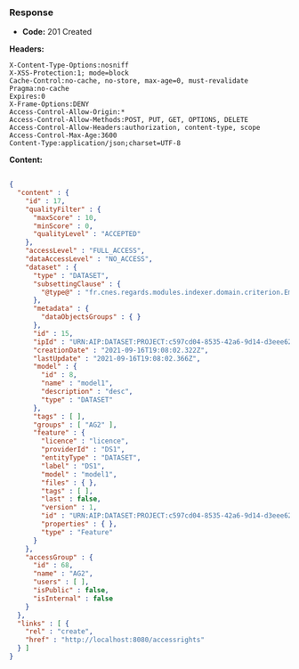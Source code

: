 ### Response

* **Code:** 201 Created

**Headers:**

`X-Content-Type-Options:nosniff`  
`X-XSS-Protection:1; mode=block`  
`Cache-Control:no-cache, no-store, max-age=0, must-revalidate`  
`Pragma:no-cache`  
`Expires:0`  
`X-Frame-Options:DENY`  
`Access-Control-Allow-Origin:*`  
`Access-Control-Allow-Methods:POST, PUT, GET, OPTIONS, DELETE`  
`Access-Control-Allow-Headers:authorization, content-type, scope`  
`Access-Control-Max-Age:3600`  
`Content-Type:application/json;charset=UTF-8`  

**Content:**

```json
    
{
  "content" : {
    "id" : 17,
    "qualityFilter" : {
      "maxScore" : 10,
      "minScore" : 0,
      "qualityLevel" : "ACCEPTED"
    },
    "accessLevel" : "FULL_ACCESS",
    "dataAccessLevel" : "NO_ACCESS",
    "dataset" : {
      "type" : "DATASET",
      "subsettingClause" : {
        "@type@" : "fr.cnes.regards.modules.indexer.domain.criterion.EmptyCriterion"
      },
      "metadata" : {
        "dataObjectsGroups" : { }
      },
      "id" : 15,
      "ipId" : "URN:AIP:DATASET:PROJECT:c597cd04-8535-42a6-9d14-d3eee6255356:V1",
      "creationDate" : "2021-09-16T19:08:02.322Z",
      "lastUpdate" : "2021-09-16T19:08:02.366Z",
      "model" : {
        "id" : 8,
        "name" : "model1",
        "description" : "desc",
        "type" : "DATASET"
      },
      "tags" : [ ],
      "groups" : [ "AG2" ],
      "feature" : {
        "licence" : "licence",
        "providerId" : "DS1",
        "entityType" : "DATASET",
        "label" : "DS1",
        "model" : "model1",
        "files" : { },
        "tags" : [ ],
        "last" : false,
        "version" : 1,
        "id" : "URN:AIP:DATASET:PROJECT:c597cd04-8535-42a6-9d14-d3eee6255356:V1",
        "properties" : { },
        "type" : "Feature"
      }
    },
    "accessGroup" : {
      "id" : 68,
      "name" : "AG2",
      "users" : [ ],
      "isPublic" : false,
      "isInternal" : false
    }
  },
  "links" : [ {
    "rel" : "create",
    "href" : "http://localhost:8080/accessrights"
  } ]
}
```
